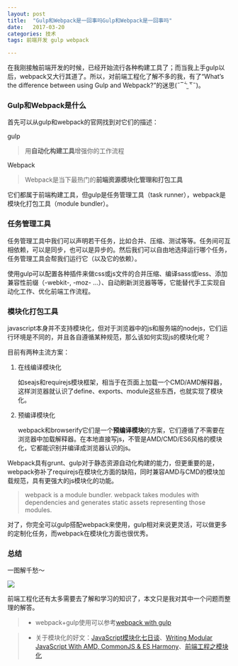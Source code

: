 ```yaml
---
layout: post
title:  "Gulp和Webpack是一回事吗Gulp和Webpack是一回事吗"
date:   2017-03-20
categories: 技术
tags: 前端开发 gulp webpack

---
```


在我刚接触前端开发的时候，已经开始流行各种构建工具了；而当我上手gulp以后，webpack又大行其道了。所以，对前端工程化了解不多的我，有了“What’s the difference between using Gulp and Webpack?”的迷思(˶‾᷄ ⁻̫ ‾᷅˵)。

### Gulp和Webpack是什么

首先可以从gulp和webpack的官网找到对它们的描述：

gulp
> 用**自动化构建工具**增强你的工作流程

Webpack
> Webpack是当下最热门的**前端资源模块化管理和打包工具**

它们都属于前端构建工具，但gulp是任务管理工具（task runner），webpack是模块化打包工具（module bundler）。


### 任务管理工具

任务管理工具中我们可以声明若干任务，比如合并、压缩、测试等等。任务间可互相依赖，可以是同步，也可以是异步的。然后我们可以自由地选择运行哪个任务，任务管理工具会帮我们运行它（以及它的依赖）。

使用gulp可以配置各种插件来做css或js文件的合并压缩、编译sass或less、添加兼容性前缀（-webkit-, -moz- ...）、自动刷新浏览器等等，它能替代手工实现自动化工作、优化前端工作流程。

### 模块化打包工具

javascript本身并不支持模块化，但对于浏览器中的js和服务端的nodejs，它们运行环境是不同的，并且各自遵循某种规范，那么该如何实现js的模块化呢？

目前有两种主流方案：

1. 在线编译模块化
	
	如seajs和requirejs模块框架，相当于在页面上加载一个CMD/AMD解释器，这样浏览器就认识了define、exports、module这些东西，也就实现了模块化。

2. 预编译模块化

	webpack和browserify它们是一个**预编译模块**的方案，它们遵循了不需要在浏览器中加载解释器。在本地直接写js，不管是AMD/CMD/ES6风格的模块化，它都能识别并编译成浏览器认识的js。
	

Webpack具有grunt、gulp对于静态资源自动化构建的能力，但更重要的是，webpack弥补了requirejs在模块化方面的缺陷，同时兼容AMD与CMD的模块加载规范，具有更强大的js模块化的功能。

> webpack is a module bundler. webpack takes modules with dependencies and generates static assets representing those modules.

对了，你完全可以gulp搭配webpack来使用，gulp相对来说更灵活，可以做更多的定制化任务，而webpack在模块化方面也很优秀。

### 总结

一图解千愁～

![](http://on2171g4d.bkt.clouddn.com/fetoolsabc.jpg)

前端工程化还有太多需要去了解和学习的知识了，本文只是我对其中一个问题而整理的解答。

> - webpack+gulp使用可以参考[webpack with gulp](http://webpack.github.io/docs/usage-with-gulp.html)

> - 关于模块化的好文：[JavaScript模块化七日谈](http://huangxuan.me/2015/07/09/js-module-7day/)、[Writing Modular JavaScript With AMD, CommonJS & ES Harmony](https://addyosmani.com/writing-modular-js/)、[前端工程之模块化](http://fex.baidu.com/blog/2014/03/fis-module/)


